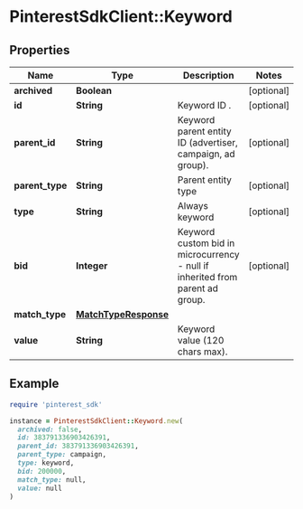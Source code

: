 # PinterestSdkClient::Keyword

## Properties

| Name | Type | Description | Notes |
| ---- | ---- | ----------- | ----- |
| **archived** | **Boolean** |  | [optional] |
| **id** | **String** | Keyword ID . | [optional] |
| **parent_id** | **String** | Keyword parent entity ID (advertiser, campaign, ad group). | [optional] |
| **parent_type** | **String** | Parent entity type | [optional] |
| **type** | **String** | Always keyword | [optional] |
| **bid** | **Integer** | Keyword custom bid in microcurrency - null if inherited from parent ad group. | [optional] |
| **match_type** | [**MatchTypeResponse**](MatchTypeResponse.md) |  |  |
| **value** | **String** | Keyword value (120 chars max). |  |

## Example

```ruby
require 'pinterest_sdk'

instance = PinterestSdkClient::Keyword.new(
  archived: false,
  id: 383791336903426391,
  parent_id: 383791336903426391,
  parent_type: campaign,
  type: keyword,
  bid: 200000,
  match_type: null,
  value: null
)
```


